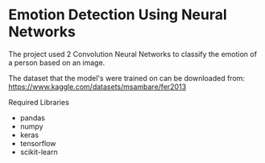 # Emotion Detection Using Neural Networks
The project used 2 Convolution Neural Networks to classify the emotion of a person based on an image.

The dataset that the model's were trained on can be downloaded from: https://www.kaggle.com/datasets/msambare/fer2013

Required Libraries
- pandas
- numpy
- keras
- tensorflow
- scikit-learn
